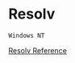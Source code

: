 # Resolv



    Windows NT



[Resolv Reference](https://ruby-doc.org/stdlib-2.6/libdoc/win32/rdoc/Resolv.html)